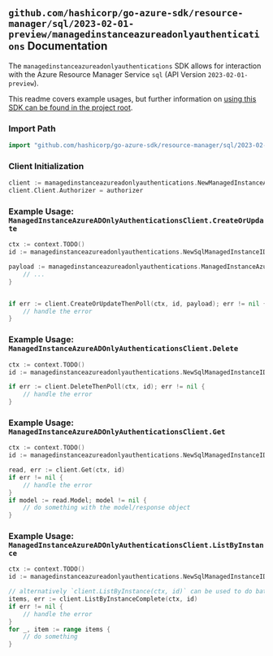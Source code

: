 
## `github.com/hashicorp/go-azure-sdk/resource-manager/sql/2023-02-01-preview/managedinstanceazureadonlyauthentications` Documentation

The `managedinstanceazureadonlyauthentications` SDK allows for interaction with the Azure Resource Manager Service `sql` (API Version `2023-02-01-preview`).

This readme covers example usages, but further information on [using this SDK can be found in the project root](https://github.com/hashicorp/go-azure-sdk/tree/main/docs).

### Import Path

```go
import "github.com/hashicorp/go-azure-sdk/resource-manager/sql/2023-02-01-preview/managedinstanceazureadonlyauthentications"
```


### Client Initialization

```go
client := managedinstanceazureadonlyauthentications.NewManagedInstanceAzureADOnlyAuthenticationsClientWithBaseURI("https://management.azure.com")
client.Client.Authorizer = authorizer
```


### Example Usage: `ManagedInstanceAzureADOnlyAuthenticationsClient.CreateOrUpdate`

```go
ctx := context.TODO()
id := managedinstanceazureadonlyauthentications.NewSqlManagedInstanceID("12345678-1234-9876-4563-123456789012", "example-resource-group", "managedInstanceValue")

payload := managedinstanceazureadonlyauthentications.ManagedInstanceAzureADOnlyAuthentication{
	// ...
}


if err := client.CreateOrUpdateThenPoll(ctx, id, payload); err != nil {
	// handle the error
}
```


### Example Usage: `ManagedInstanceAzureADOnlyAuthenticationsClient.Delete`

```go
ctx := context.TODO()
id := managedinstanceazureadonlyauthentications.NewSqlManagedInstanceID("12345678-1234-9876-4563-123456789012", "example-resource-group", "managedInstanceValue")

if err := client.DeleteThenPoll(ctx, id); err != nil {
	// handle the error
}
```


### Example Usage: `ManagedInstanceAzureADOnlyAuthenticationsClient.Get`

```go
ctx := context.TODO()
id := managedinstanceazureadonlyauthentications.NewSqlManagedInstanceID("12345678-1234-9876-4563-123456789012", "example-resource-group", "managedInstanceValue")

read, err := client.Get(ctx, id)
if err != nil {
	// handle the error
}
if model := read.Model; model != nil {
	// do something with the model/response object
}
```


### Example Usage: `ManagedInstanceAzureADOnlyAuthenticationsClient.ListByInstance`

```go
ctx := context.TODO()
id := managedinstanceazureadonlyauthentications.NewSqlManagedInstanceID("12345678-1234-9876-4563-123456789012", "example-resource-group", "managedInstanceValue")

// alternatively `client.ListByInstance(ctx, id)` can be used to do batched pagination
items, err := client.ListByInstanceComplete(ctx, id)
if err != nil {
	// handle the error
}
for _, item := range items {
	// do something
}
```
